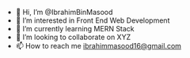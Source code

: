 - 👋 Hi, I’m @IbrahimBinMasood
- 👀 I’m interested in Front End Web Development
- 🌱 I’m currently learning MERN Stack
- 💞️ I’m looking to collaborate on XYZ
- 📫 How to reach me ibrahimmasood16@gmail.com

<!---
IbrahimBinMasood/IbrahimBinMasood is a ✨ special ✨ repository because its `README.md` (this file) appears on your GitHub profile.
You can click the Preview link to take a look at your changes.
--->
